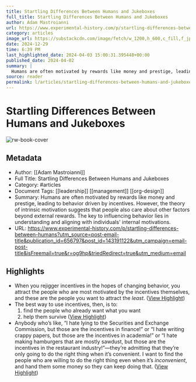 ```yaml
---
title: Startling Differences Between Humans and Jukeboxes
full_title: Startling Differences Between Humans and Jukeboxes
author: Adam Mastroianni
url: https://www.experimental-history.com/p/startling-differences-between-humans?utm_source=post-email-title&publication_id=656797&post_id=143191122&utm_campaign=email-post-title&isFreemail=true&r=og9hp&triedRedirect=true&utm_medium=email
category: articles
image_url: https://substackcdn.com/image/fetch/w_1200,h_600,c_fill,f_jpg,q_auto:good,fl_progressive:steep,g_auto/https%3A%2F%2Fsubstack-post-media.s3.amazonaws.com%2Fpublic%2Fimages%2F9dfb043a-62a8-4a2d-acff-408c4d088753_1514x1186.jpeg
date: 2024-12-29
time: 6:39 PM
last_highlighted_date: 2024-04-03 15:00:31.395448+00:00
published_date: 2024-04-02
summary: |
  Humans are often motivated by rewards like money and prestige, leading to behavior driven by incentives. However, the theory of intrinsic motivation suggests that people also care about other factors beyond external rewards. The key to influencing behavior lies in understanding and aligning with individuals' internal motivations.
source: reader
permalink: l/articles/startling-differences-between-humans-and-jukeboxes
---
```

# Startling Differences Between Humans and Jukeboxes

![rw-book-cover](https://substackcdn.com/image/fetch/w_1200,h_600,c_fill,f_jpg,q_auto:good,fl_progressive:steep,g_auto/https%3A%2F%2Fsubstack-post-media.s3.amazonaws.com%2Fpublic%2Fimages%2F9dfb043a-62a8-4a2d-acff-408c4d088753_1514x1186.jpeg)

## Metadata
- Author: [[Adam Mastroianni]]
- Full Title: Startling Differences Between Humans and Jukeboxes
- Category: #articles
- Document Tags: [[leadership]] [[management]] [[org-design]] 
- Summary: Humans are often motivated by rewards like money and prestige, leading to behavior driven by incentives. However, the theory of intrinsic motivation suggests that people also care about other factors beyond external rewards. The key to influencing behavior lies in understanding and aligning with individuals' internal motivations.
- URL: https://www.experimental-history.com/p/startling-differences-between-humans?utm_source=post-email-title&publication_id=656797&post_id=143191122&utm_campaign=email-post-title&isFreemail=true&r=og9hp&triedRedirect=true&utm_medium=email

## Highlights
- When you rejigger incentives in the hopes of changing behavior, you attract the people who are most motivated by the incentives themselves, and these are the people you want to attract the *least*. ([View Highlight](https://read.readwise.io/read/01htj7ep0mqxz4jbw4e087hmqw))
- The best way to use incentives, then, is to:
  1) find the people who already want what you want
  2) help them survive ([View Highlight](https://read.readwise.io/read/01htj7jgzpk7qa3ece4qvwtjk5))
- Anybody who’s like, “I hate lying to the Securities and Exchange Commission, but those are the incentives in finance!” or “I hate writing crappy papers, but those are the incentives in academia!” or “I hate making hamburgers that are mostly sawdust, but those are the incentives in the restaurant industry!”—they’re admitting that they’re only going to do the right thing when it’s convenient. I want to find the people who are willing to do the right thing even when it’s *inconvenient*, and hand them some money so they can keep doing that. ([View Highlight](https://read.readwise.io/read/01htj7kmasqx23x4zhjvcevr0a))


